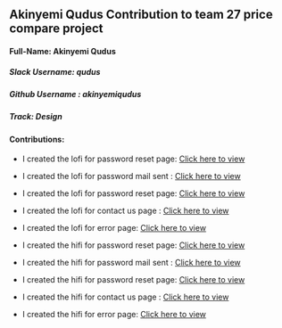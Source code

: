 ## Akinyemi Qudus Contribution to team 27 price compare project

#### Full-Name: Akinyemi Qudus

##### Slack Username: qudus
##### Github Username : akinyemiqudus
##### Track: Design
#### Contributions:

- I created the lofi for password reset page:  [Click here to view ](https://www.figma.com/file/BzsR8MmSXhHvMYbPWx9Q7b/Team-27_Price-Compare-*Pricify?node-id=1665%3A18186)

- I created the lofi for password mail sent : [Click here to view ](https://www.figma.com/file/BzsR8MmSXhHvMYbPWx9Q7b/Team-27_Price-Compare-*Pricify?node-id=1665%3A18235)

- I created the lofi for password reset page:  [Click here to view ](https://www.figma.com/file/BzsR8MmSXhHvMYbPWx9Q7b/Team-27_Price-Compare-*Pricify?node-id=1665%3A18287)

- I created the lofi for contact us page : [Click here to view ](https://www.figma.com/file/BzsR8MmSXhHvMYbPWx9Q7b/Team-27_Price-Compare-*Pricify?node-id=1665%3A19023)

- I created the lofi for error page: [Click here to view ](https://www.figma.com/file/BzsR8MmSXhHvMYbPWx9Q7b/Team-27_Price-Compare-*Pricify?node-id=1665%3A19015)

- I created the hifi for password reset page:  [Click here to view ](https://www.figma.com/file/BzsR8MmSXhHvMYbPWx9Q7b/Team-27_Price-Compare-*Pricify?node-id=504%3A981)

- I created the hifi for password mail sent : [Click here to view ](https://www.figma.com/file/BzsR8MmSXhHvMYbPWx9Q7b/Team-27_Price-Compare-*Pricify?node-id=506%3A1241)

- I created the hifi for password reset page:  [Click here to view ](https://www.figma.com/file/BzsR8MmSXhHvMYbPWx9Q7b/Team-27_Price-Compare-*Pricify?node-id=524%3A851)

- I created the hifi for contact us page : [Click here to view ](https://www.figma.com/file/BzsR8MmSXhHvMYbPWx9Q7b/Team-27_Price-Compare-*Pricify?node-id=655%3A1933)

- I created the hifi for error page: [Click here to view ](https://www.figma.com/file/BzsR8MmSXhHvMYbPWx9Q7b/Team-27_Price-Compare-*Pricify?node-id=524%3A2654)